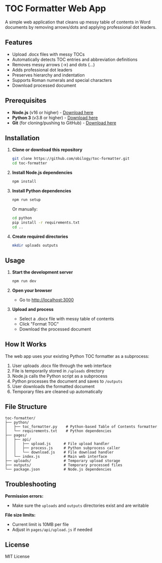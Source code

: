 # TOC Formatter Web App

A simple web application that cleans up messy table of contents in Word documents by removing arrows/dots and applying professional dot leaders.

## Features

- Upload .docx files with messy TOCs
- Automatically detects TOC entries and abbreviation definitions
- Removes messy arrows (→) and dots (...) 
- Adds professional dot leaders
- Preserves hierarchy and indentation
- Supports Roman numerals and special characters
- Download processed document

## Prerequisites

- **Node.js** (v16 or higher) - [Download here](https://nodejs.org/)
- **Python 3** (v3.8 or higher) - [Download here](https://python.org/)
- **Git** (for cloning/pushing to GitHub) - [Download here](https://git-scm.com/)

## Installation

1. **Clone or download this repository**
   ```bash
   git clone https://github.com/obilogy/toc-formatter.git
   cd toc-formatter
   ```

2. **Install Node.js dependencies**
   ```bash
   npm install
   ```

3. **Install Python dependencies**
   ```bash
   npm run setup
   ```
   
   Or manually:
   ```bash
   cd python
   pip install -r requirements.txt
   cd ..
   ```

4. **Create required directories**
   ```bash
   mkdir uploads outputs
   ```

## Usage

1. **Start the development server**
   ```bash
   npm run dev
   ```

2. **Open your browser**
   - Go to [http://localhost:3000](http://localhost:3000)

3. **Upload and process**
   - Select a .docx file with messy table of contents
   - Click "Format TOC"
   - Download the processed document

## How It Works

The web app uses your existing Python TOC formatter as a subprocess:

1. User uploads .docx file through the web interface
2. File is temporarily stored in `/uploads` directory
3. Node.js calls the Python script as a subprocess
4. Python processes the document and saves to `/outputs`
5. User downloads the formatted document
6. Temporary files are cleaned up automatically

## File Structure

```
toc-formatter/
├── python/
│   ├── toc_formatter.py    # Python-based Table of Contents formatter
│   └── requirements.txt    # Python dependencies
├── pages/
│   ├── api/
│   │   ├── upload.js      # File upload handler
│   │   ├── process.js     # Python subprocess caller
│   │   └── download.js    # File download handler
│   └── index.js           # Main web interface
├── uploads/               # Temporary upload storage
├── outputs/               # Temporary processed files
└── package.json           # Node.js dependencies
```

## Troubleshooting

**Permission errors:**
- Make sure the `uploads` and `outputs` directories exist and are writable

**File size limits:**
- Current limit is 10MB per file
- Adjust in `pages/api/upload.js` if needed

## License

MIT License